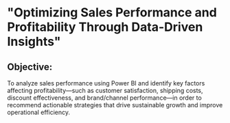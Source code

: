 
# "Optimizing Sales Performance and Profitability Through Data-Driven Insights"

 ## Objective:
To analyze sales performance using Power BI and identify key factors affecting profitability—such as customer satisfaction, shipping costs, discount effectiveness, and brand/channel performance—in order to recommend actionable strategies that drive sustainable growth and improve operational efficiency.

